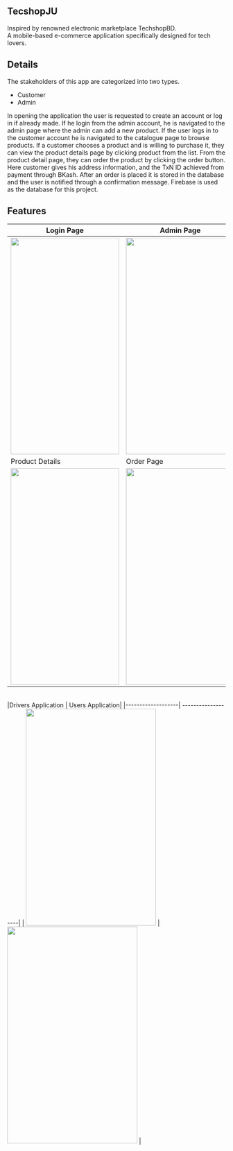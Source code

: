 ## TecshopJU
Inspired by renowned electronic marketplace TechshopBD. 
<br>
A mobile-based e-commerce application specifically designed for tech lovers.

## Details
The stakeholders of this app are categorized into two types. 
* Customer
* Admin

In opening the application the user is requested to create an account or log in if already made. If he login from the admin account, he is navigated to the admin page where the admin can add a new product. 
<be>
If the user logs in to the customer account he is navigated to the catalogue page to browse products. If a customer chooses a product and is willing to purchase it, they can view the product details page by clicking product from the list. From the product detail page, they can order the product by clicking the order button. Here customer gives his address information, and the TxN ID achieved from payment through BKash. After an order is placed it is stored in the database and the user is notified through a confirmation message. Firebase is used as the database for this project.
<br>

## Features

|Login Page|Admin Page|Catelog|
|----------|----------|-------|
|<img src="https://github.com/abdulmukit98/techshopJU-2022.2/assets/56398175/2fe2d809-3e5d-476e-9c62-d2b9ae8d34e7" width="250" height="500" />|<img src="https://github.com/abdulmukit98/techshopJU-2022.2/assets/56398175/74c27444-d9a2-464b-b174-4abe71c6ed6d" width="250" height="500" />|<img src="https://github.com/abdulmukit98/techshopJU-2022.2/assets/56398175/85a237e0-81f1-4300-95f4-92dfdf9c8ebb" width="250" height="500" />|
| Product Details | Order Page | . |
| <img src="https://github.com/abdulmukit98/techshopJU-2022.2/assets/56398175/1e4ed5e7-47f7-4363-88c2-4a7b895ac4bf" width="250" height="500" /> | <img src="https://github.com/abdulmukit98/techshopJU-2022.2/assets/56398175/1ab6261d-9893-4faa-bc68-cfb6b0e241c5" width="250" height="500" /> | . |

<br>
|Drivers Application |  Users Application|
|-------------------| -------------------|
| <img src="https://github.com/abdulmukit98/Flutter-Ambulance/assets/56398175/d33a889c-d16c-4d23-8deb-064f6f89f406" width="300" height="500" />   |<img src="https://github.com/abdulmukit98/Flutter-Ambulance/assets/56398175/86e1921c-ee25-4203-8575-93c60ae8dde3" width="300" height="500" /> |



